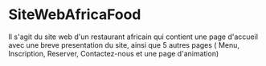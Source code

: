 # SiteWebAfricaFood

Il s'agit du site web d'un restaurant africain qui contient une page d'accueil avec une breve presentation du site, ainsi que 5 autres pages ( Menu, Inscription, Reserver, Contactez-nous et une page d'animation) 
